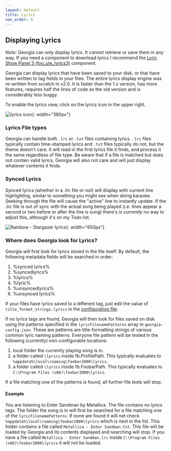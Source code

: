 ```yaml
---
layout: default
title: Lyrics
nav_order: 9
---
```

## Displaying Lyrics

*Note:* Georgia can only display lyrics. It _cannot_ retrieve or save them in any way. If you need a component to download lyrics I recommend the [Lyric Show Panel 3 (foo_uie_lyrics3)](https://www.foobar2000.org/components/view/foo_uie_lyrics3) component.

Georgia can display lyrics that have been saved to your disk, or that have been written to tag fields in your files. The entire lyrics display engine was re-written from scratch in v2.0. It is faster than the 1.x version, has more features, requires half the lines of code as the old version and is considerably less buggy.

To enable the lyrics view, click on the lyrics icon in the upper right.

![lyrics icon](https://user-images.githubusercontent.com/2282004/109089826-85d05000-76d7-11eb-8dac-e7973999720f.png){: width="380px"}

### Lyrics File types

Georgia can handle both `.lrc` or `.txt` files containing lyrics. `.lrc` files typically contain time-stamped lyrics and `.txt` files typically do not, but the theme doesn't care. It will read in the first lyrics file it finds, and process it the same regardless of file type. Be aware that if a file is matched but does not contain valid lyrics, Georgia will also not care and will just display whatever contents it finds.

### Synced Lyrics

Synced lyrics (whether in a .lrc file or not) will display with current line highlighting, similar to something you might see when doing karaoke. Seeking through the file will cause the "active" line to instantly update. If the .lrc file is out of sync with the actual song being played (i.e. lines appear a second or two before or after the line is sung) there's is _currently_ no way to adjust this, although it's on my Todo list.

![Rainbow - Stargazer lyrics](https://user-images.githubusercontent.com/2282004/109073568-2b75c600-76bc-11eb-9d08-cbc013f5c7e6.png){: width="650px"}

### Where does Georgia look for Lyrics?

Georgia will first look for lyrics stored in the file itself. By default, the following metadata fields will be searched in order:

1. %synced lyrics%
2. %syncedlyrics%
3. %lyrics%
4. %lyric%
5. %unsyncedlyrics%
6. %unsynced lyrics%

If your files have lyrics saved to a different tag, just edit the value of `title_format_strings.lyrics` in the [configuration file](configuration.html).

If no lyrics tags are found, Georgia will then look for files saved on disk using the patterns specified in the `lyricFilenamePatterns` array in `georgia-config.json`. These are patterns are title-formatting strings of various common lyric naming patterns. Everyone file pattern will be tested in the following (currently) non-configurable locations:

1. local folder the currently playing song is in.
2. a folder called `\lyrics` inside fb.ProfilePath. This typically evaluates to `%appdata%\local\roaming\foobar2000\lyrics`.
3. a folder called `\lyrics` inside fb.FoobarPath. This typically evaluates to `C:\Program Files (x86)\foobar2000\lyrics`.

If a file matching one of the patterns is found, all further file tests will stop.

#### Example

You are listening to Enter Sandman by Metallica. The file contains no lyrics tags. The folder the song is in will first be searched for a file matching one of the `lyricFilenamePatterns`. If none are found it will net check `%appdata%\local\roaming\foobar2000\lyrics` which is next in the list. This folder contains a file called `Metallica - Enter Sandman.txt`. This file will be loaded by Georgia and its contents displayed and searching will stop. If you have a file called `Metallica - Enter Sandman.lrc` inside `C:\Program Files (x86)\foobar2000\lyrics` it will not be loaded.